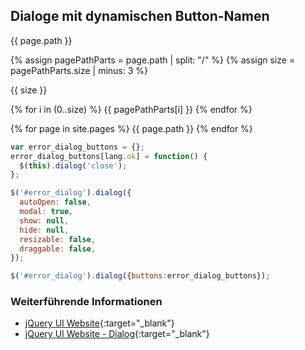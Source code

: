 ## Dialoge mit dynamischen Button-Namen

{{ page.path }}

{% assign pagePathParts = page.path | split: "/" %}
{% assign size = pagePathParts.size | minus: 3 %}

{{ size }}

{% for i in (0..size) %}
  {{ pagePathParts[i] }}
{% endfor %}

{% for page in site.pages %}
  {{ page.path }}
{% endfor %}

```javascript
var error_dialog_buttons = {};
error_dialog_buttons[lang.ok] = function() {
  $(this).dialog('close');
};

$('#error_dialog').dialog({
  autoOpen: false,
  modal: true,
  show: null,
  hide: null,
  resizable: false,
  draggable: false,
});

$('#error_dialog').dialog({buttons:error_dialog_buttons});
```

### Weiterführende Informationen

- [jQuery UI Website](https://jqueryui.com/){:target="_blank"}
- [jQuery UI Website - Dialog](https://jqueryui.com/dialog/){:target="_blank"}
